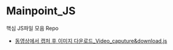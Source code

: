 # Mainpoint_JS

핵심 JS파일 모음 Repo
- [동영상에서 캡처 후 이미지 다운로드_Video_caputure&download.js](./Video_caputure&download.js)
